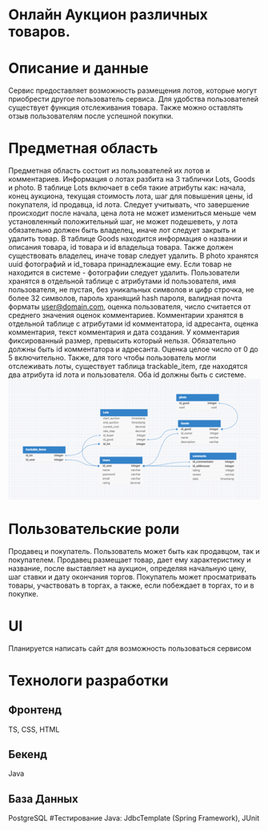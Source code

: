 # Онлайн Аукцион различных товаров.
# Описание и данные
Сервис предоставляет возможность размещения лотов, которые могут приобрести другое пользователь сервиса. Для удобства пользователей
существует функция отслеживания товара. Также можно оставлять отзыв пользователям после успешной покупки.
# Предметная область
Предметная область состоит из пользователей их лотов и комментариев. 
Информация о лотах разбита на 3 таблички Lots, Goods и photo.
	В таблице Lots включает в себя такие атрибуты как: начала,
конец аукциона, текущая стоимость лота, шаг для повышения цены, id покупателя, id продавца, id лота.
Следует учитывать, что завершение происходит после начала, цена лота не может измениться меньше чем установленный положительный шаг,
не может подешеветь, у лота обязательно должен быть владелец, иначе лот следует закрыть и удалить товар.
	В таблице Goods находится информация о названии и описания товара, id товара и id владельца товара. Также должен существовать
владелец, иначе товар следует удалить.
	В photo хранятся uuid фотографий и id_товара принадлежащие ему. Если товар не находится в системе - фотографии следует удалить.
Пользователи хранятся в отдельной таблице с атрибутами id пользователя, имя пользователя,
не пустая, без уникальных символов и цифр строчка, не более 32 символов, пароль хранящий hash пароля,
валидная почта форматы user@domain.com, оценка пользователя, число считается от среднего значения оценок комментариев.
	Комментарии хранятся в отдельной таблице с атрибутами id комментатора, id адресанта, оценка комментария, текст комментария
и дата создания. У комментария фиксированный размер, превысить который нельзя. Обязательно должны быть id комментатора и адресанта.
Оценка целое число от 0 до 5 включительно.
	Также, для того чтобы пользователь могли отслеживать лоты, существует таблица trackable_item, где находятся два атрибута id лота 
и пользователя. Оба id должны быть с системе.
![схема базы данных](auction_scheme.png)
# Пользовательские роли
Продавец и покупатель. Пользователь может быть как продавцом, так и покупателем. 
Продавец размещает товар, дает ему характеристику и название, после выставляет на аукцион, определяя начальную цену, шаг ставки и дату окончания торгов. 
Покупатель может просматривать товары, участвовать в торгах, а также, если побеждает в торгах, то и в покупке.
# UI
Планируется написать сайт для возможность пользоваться сервисом
# Технологи разработки 
## Фронтенд
TS, CSS, HTML
## Бекенд
Java
## База Данных
PostgreSQL
#Тестирование
Java: JdbcTemplate (Spring Framework), JUnit
